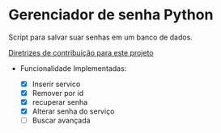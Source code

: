 # Gerenciador de senha Python

Script para salvar suar senhas em um banco de dados.

[Diretrizes de contribuição para este projeto](docs/CONTRIBUTING.md)

- Funcionalidade Implementadas:

  - [x] Inserir servico
  - [x] Remover por id
  - [x] recuperar senha
  - [x] Alterar senha do serviço
  - [ ] Buscar avançada
